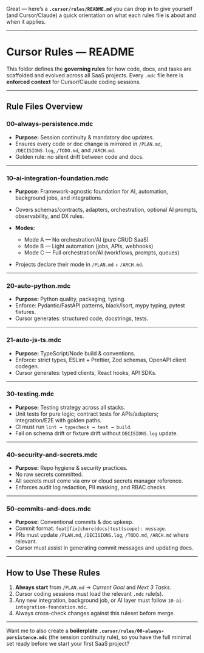 Great — here’s a **`.cursor/rules/README.md`** you can drop in to give yourself (and Cursor/Claude) a quick orientation on what each rules file is about and when it applies.

---

# Cursor Rules — README

This folder defines the **governing rules** for how code, docs, and tasks are scaffolded and evolved across all SaaS projects.
Every `.mdc` file here is **enforced context** for Cursor/Claude coding sessions.

---

## Rule Files Overview

### 00-always-persistence.mdc

* **Purpose:** Session continuity & mandatory doc updates.
* Ensures every code or doc change is mirrored in `/PLAN.md`, `/DECISIONS.log`, `/TODO.md`, and `/ARCH.md`.
* Golden rule: no silent drift between code and docs.

---

### 10-ai-integration-foundation.mdc

* **Purpose:** Framework-agnostic foundation for AI, automation, background jobs, and integrations.
* Covers schemas/contracts, adapters, orchestration, optional AI prompts, observability, and DX rules.
* **Modes:**

  * Mode A — No orchestration/AI (pure CRUD SaaS)
  * Mode B — Light automation (jobs, APIs, webhooks)
  * Mode C — Full orchestration/AI (workflows, prompts, queues)
* Projects declare their mode in `/PLAN.md` + `/ARCH.md`.

---

### 20-auto-python.mdc

* **Purpose:** Python quality, packaging, typing.
* Enforce: Pydantic/FastAPI patterns, black/isort, mypy typing, pytest fixtures.
* Cursor generates: structured code, docstrings, tests.

---

### 21-auto-js-ts.mdc

* **Purpose:** TypeScript/Node build & conventions.
* Enforce: strict types, ESLint + Prettier, Zod schemas, OpenAPI client codegen.
* Cursor generates: typed clients, React hooks, API SDKs.

---

### 30-testing.mdc

* **Purpose:** Testing strategy across all stacks.
* Unit tests for pure logic; contract tests for APIs/adapters; integration/E2E with golden paths.
* CI must run `lint → typecheck → test → build`.
* Fail on schema drift or fixture drift without `DECISIONS.log` update.

---

### 40-security-and-secrets.mdc

* **Purpose:** Repo hygiene & security practices.
* No raw secrets committed.
* All secrets must come via env or cloud secrets manager reference.
* Enforces audit log redaction, PII masking, and RBAC checks.

---

### 50-commits-and-docs.mdc

* **Purpose:** Conventional commits & doc upkeep.
* Commit format: `feat|fix|chore|docs|test(scope): message`.
* PRs must update `/PLAN.md`, `/DECISIONS.log`, `/TODO.md`, `/ARCH.md` where relevant.
* Cursor must assist in generating commit messages and updating docs.

---

## How to Use These Rules

1. **Always start** from `/PLAN.md` → *Current Goal* and *Next 3 Tasks*.
2. Cursor coding sessions must load the relevant `.mdc` rule(s).
3. Any new integration, background job, or AI layer must follow `10-ai-integration-foundation.mdc`.
4. Always cross-check changes against this ruleset before merge.

---

Want me to also create a **boilerplate `.cursor/rules/00-always-persistence.mdc`** (the session continuity rule), so you have the full minimal set ready before we start your first SaaS project?
